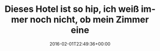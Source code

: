 ---
retweeted: false
source: <a href="http://getfalcon.pro" rel="nofollow">Falcon Pro Material</a>
entities:
  hashtags: []
  symbols: []
  user_mentions: []
  urls: []
display_text_range:
- '0'
- '87'
favorite_count: '5'
id_str: '694291537979666433'
truncated: false
retweet_count: '0'
id: '694291537979666433'
created_at: Mon Feb 01 22:49:36 +0000 2016
favorited: false
full_text: Dieses Hotel ist so hip, ich weiß immer noch nicht, ob mein Zimmer eine
  Klospülung hat.
lang: de
tags:
- pesos/twitter
date: '2016-02-01T22:49:36+00:00'
src: https://twitter.com/bascht/status/694291537979666433
original_url: https://twitter.com/bascht/status/694291537979666433
type: twitter_tweet
text: Dieses Hotel ist so hip, ich weiß immer noch nicht, ob mein Zimmer eine Klospülung
  hat.
title: Dieses Hotel ist so hip, ich weiß immer noch nicht, ob mein Zimmer eine

---